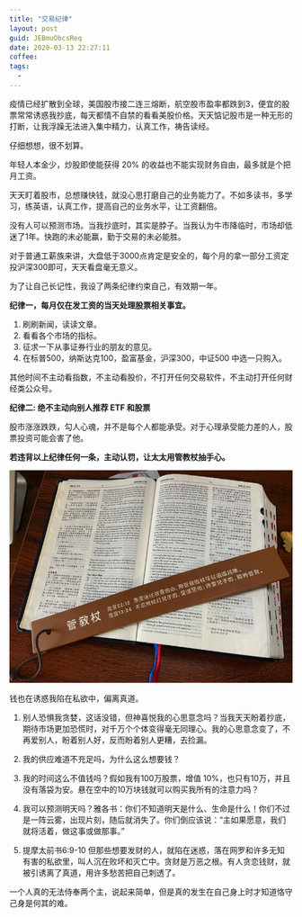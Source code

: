 ```yaml
---
title: "交易纪律"
layout: post
guid: JEBmuObcsReq
date: 2020-03-13 22:27:11
coffee:
tags:
  -
---
```


疫情已经扩散到全球，美国股市接二连三熔断，航空股市盈率都跌到3，便宜的股票常常诱惑我抄底，每天都情不自禁的看看美股价格。天天惦记股市是一种无形的打断，让我浮躁无法进入集中精力，认真工作，祷告读经。

仔细想想，很不划算。

年轻人本金少，炒股即使能获得 20% 的收益也不能实现财务自由，最多就是个把月工资。

天天盯着股市，总想赚快钱，就没心思打磨自己的业务能力了。不如多读书，多学习，练英语，认真工作，提高自己的业务水平，让工资翻倍。

没有人可以预测市场。当我抄底时，其实是脖子。当我认为牛市降临时，市场却低迷了1年。快跑的未必能赢，勤于交易的未必能胜。

对于普通工薪族来讲，大盘低于3000点肯定是安全的，每个月的拿一部分工资定投沪深300即可，天天看盘毫无意义。

为了让自己长记性，我设了两条纪律约束自己，有效期一年。

**纪律一，每月仅在发工资的当天处理股票相关事宜。**

1. 刷刷新闻，读读文章。
2. 看看各个市场的指标。
3. 征求一下从事证券行业的朋友的意见。
4. 在标普500，纳斯达克100，盈富基金，沪深300，中证500 中选一只购入。

其他时间不主动看指数，不主动看股价，不打开任何交易软件，不主动打开任何财经类公众号。

**纪律二: 绝不主动向别人推荐 ETF 和股票**

股市涨涨跌跌，勾人心魂，并不是每个人都能承受。对于心理承受能力差的人，股票投资可能会害了他。

**若违背以上纪律任何一条，主动认罚，让太太用管教杖抽手心。**

![](/media/files/2020/2020-03-28-proverbs.jpg)


钱也在诱惑我陷在私欲中，偏离真道。

1. 别人恐惧我贪婪，这话没错，但神喜悦我的心思意念吗？当我天天盼着抄底，期待市场更加恐慌时，对千万个个体变得毫无同理心。我的心思意念变了，不再爱别人，盼着别人好，反而盼着别人更糟，去捡漏。

2. 我的供应难道不充足吗，为什么这么想要钱？

3. 我的时间这么不值钱吗？假如我有100万股票，增值 10%，也只有10万，并且没有落袋为安。悬在空中的10万块钱就可以购买我所有的注意力吗？

4. 我可以预测明天吗？雅各书：你们不知道明天是什么、生命是什么！你们不过是一阵云雾，出现片刻，随后就消失了。你们倒应该说：“主如果愿意，我们就将活着，做这事或做那事。”

5. 提摩太前书6:9-10 但那些想要发财的人，就陷在迷惑，落在网罗和许多无知有害的私欲里，叫人沉在败坏和灭亡中。贪财是万恶之根。有人贪恋钱财，就被引诱离了真道，用许多愁苦把自己刺透了。


一个人真的无法侍奉两个主，说起来简单，但是真的发生在自己身上时才知道恪守己身是何其的难。
